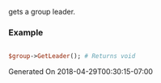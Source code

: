 gets a group leader.
### Example

```perl

$group->GetLeader(); # Returns void
```


Generated On 2018-04-29T00:30:15-07:00